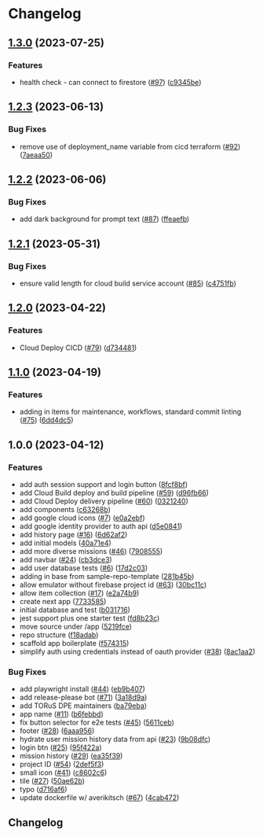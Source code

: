 # Changelog

## [1.3.0](https://github.com/GoogleCloudPlatform/developer-journey-app/compare/v1.2.3...v1.3.0) (2023-07-25)


### Features

* health check - can connect to firestore ([#97](https://github.com/GoogleCloudPlatform/developer-journey-app/issues/97)) ([c9345be](https://github.com/GoogleCloudPlatform/developer-journey-app/commit/c9345be61ae426f6d15f9727b0402cffb18314dc))

## [1.2.3](https://github.com/GoogleCloudPlatform/developer-journey-app/compare/v1.2.2...v1.2.3) (2023-06-13)


### Bug Fixes

* remove use of deployment_name variable from cicd terraform ([#92](https://github.com/GoogleCloudPlatform/developer-journey-app/issues/92)) ([7aeaa50](https://github.com/GoogleCloudPlatform/developer-journey-app/commit/7aeaa50e96f86135ec5539dcf2e846fd98a8224d))

## [1.2.2](https://github.com/GoogleCloudPlatform/developer-journey-app/compare/v1.2.1...v1.2.2) (2023-06-06)


### Bug Fixes

* add dark background for prompt text ([#87](https://github.com/GoogleCloudPlatform/developer-journey-app/issues/87)) ([ffeaefb](https://github.com/GoogleCloudPlatform/developer-journey-app/commit/ffeaefbfce60bc7cc90e248b3ed4a044fef0c4a0))

## [1.2.1](https://github.com/GoogleCloudPlatform/developer-journey-app/compare/v1.2.0...v1.2.1) (2023-05-31)


### Bug Fixes

* ensure valid length for cloud build service account ([#85](https://github.com/GoogleCloudPlatform/developer-journey-app/issues/85)) ([c4751fb](https://github.com/GoogleCloudPlatform/developer-journey-app/commit/c4751fbea20a80c68a461a08eaecab90c22b20a6))

## [1.2.0](https://github.com/GoogleCloudPlatform/developer-journey-app/compare/v1.1.0...v1.2.0) (2023-04-22)


### Features

* Cloud Deploy CICD  ([#79](https://github.com/GoogleCloudPlatform/developer-journey-app/issues/79)) ([d734481](https://github.com/GoogleCloudPlatform/developer-journey-app/commit/d734481c2943f2357ecf0074f2b6e87fa01d55af))

## [1.1.0](https://github.com/GoogleCloudPlatform/developer-journey-app/compare/v1.0.0...v1.1.0) (2023-04-19)


### Features

* adding in items for maintenance, workflows, standard commit linting ([#75](https://github.com/GoogleCloudPlatform/developer-journey-app/issues/75)) ([6dd4dc5](https://github.com/GoogleCloudPlatform/developer-journey-app/commit/6dd4dc5d56c850c9340fcb105fe16a65c7406275))

## 1.0.0 (2023-04-12)


### Features

* add auth session support and login button ([8fcf8bf](https://github.com/GoogleCloudPlatform/developer-journey-app/commit/8fcf8bf108f0aeaf0113828e69577070df27c7e9))
* add Cloud Build deploy and build pipeline ([#59](https://github.com/GoogleCloudPlatform/developer-journey-app/issues/59)) ([d96fb66](https://github.com/GoogleCloudPlatform/developer-journey-app/commit/d96fb66bdbb6134e8e7a9dc4753daf36e313f129))
* add Cloud Deploy delivery pipeline ([#60](https://github.com/GoogleCloudPlatform/developer-journey-app/issues/60)) ([0321240](https://github.com/GoogleCloudPlatform/developer-journey-app/commit/032124021c9ab78aeb9d7d2ccc0248c3c55ff72f))
* add components ([c63268b](https://github.com/GoogleCloudPlatform/developer-journey-app/commit/c63268b24c8f229a08d03ae9b0d89d46cdd0033c))
* add google cloud icons ([#7](https://github.com/GoogleCloudPlatform/developer-journey-app/issues/7)) ([e0a2ebf](https://github.com/GoogleCloudPlatform/developer-journey-app/commit/e0a2ebfa6e38e61ebd7976d7eb2bc65e959eed49))
* add google identity provider to auth api ([d5e0841](https://github.com/GoogleCloudPlatform/developer-journey-app/commit/d5e0841a66b591f9d3a20ba93174ed4e3cf837fc))
* add history page ([#16](https://github.com/GoogleCloudPlatform/developer-journey-app/issues/16)) ([6d62af2](https://github.com/GoogleCloudPlatform/developer-journey-app/commit/6d62af23afd1199f287d59f799bfb5ecfbc813f2))
* add initial models ([40a71e4](https://github.com/GoogleCloudPlatform/developer-journey-app/commit/40a71e4d2de32f2164322081b4d199e99c1665a6))
* add more diverse missions ([#46](https://github.com/GoogleCloudPlatform/developer-journey-app/issues/46)) ([7908555](https://github.com/GoogleCloudPlatform/developer-journey-app/commit/790855504274d9c1093e13b16f30f7245bbd8bba))
* add navbar ([#24](https://github.com/GoogleCloudPlatform/developer-journey-app/issues/24)) ([cb3dce3](https://github.com/GoogleCloudPlatform/developer-journey-app/commit/cb3dce35d32289616337ec5fcbed460d7d41208f))
* add user database tests ([#6](https://github.com/GoogleCloudPlatform/developer-journey-app/issues/6)) ([17d2c03](https://github.com/GoogleCloudPlatform/developer-journey-app/commit/17d2c031a9bb3c14a6dc3a585e66cafff7deeece))
* adding in base from sample-repo-template ([281b45b](https://github.com/GoogleCloudPlatform/developer-journey-app/commit/281b45b43bf199aed392789eeace814e2e9c47a4))
* allow emulator without firebase project id ([#63](https://github.com/GoogleCloudPlatform/developer-journey-app/issues/63)) ([30bc11c](https://github.com/GoogleCloudPlatform/developer-journey-app/commit/30bc11c3af660ac9a387a395bff8d129bbbc72af))
* allow item collection ([#17](https://github.com/GoogleCloudPlatform/developer-journey-app/issues/17)) ([e2a74b9](https://github.com/GoogleCloudPlatform/developer-journey-app/commit/e2a74b938d3bfdf5f4c070983a676a24f98adb6d))
* create next app ([7733585](https://github.com/GoogleCloudPlatform/developer-journey-app/commit/7733585c9c56df7e13b5dda34846bd731e8e8fc8))
* initial database and test ([b031716](https://github.com/GoogleCloudPlatform/developer-journey-app/commit/b031716cce4f8eaf3bca044c6163c33822ad61d3))
* jest support plus one starter test ([fd8b23c](https://github.com/GoogleCloudPlatform/developer-journey-app/commit/fd8b23c80fd1a1fb33e4ca061bb1a511b3a1701a))
* move source under /app ([5219fce](https://github.com/GoogleCloudPlatform/developer-journey-app/commit/5219fce51557fa489e63ecc2715ee1c9732e3f2d))
* repo structure ([f18adab](https://github.com/GoogleCloudPlatform/developer-journey-app/commit/f18adabeeb43af62f871a98359f8e1699a4f39d4))
* scaffold app boilerplate ([f574315](https://github.com/GoogleCloudPlatform/developer-journey-app/commit/f5743155ca5151d31ae7eef3226e7c190ee28ffb))
* simplify auth using credentials instead of oauth provider ([#38](https://github.com/GoogleCloudPlatform/developer-journey-app/issues/38)) ([8ac1aa2](https://github.com/GoogleCloudPlatform/developer-journey-app/commit/8ac1aa217b0fc5a46c5d606b7d7dfb1b792f034f))


### Bug Fixes

* add playwright install ([#44](https://github.com/GoogleCloudPlatform/developer-journey-app/issues/44)) ([eb9b407](https://github.com/GoogleCloudPlatform/developer-journey-app/commit/eb9b407213a35fb15017af935f56f3d0a840e7b1))
* add release-please bot ([#71](https://github.com/GoogleCloudPlatform/developer-journey-app/issues/71)) ([3a18d9a](https://github.com/GoogleCloudPlatform/developer-journey-app/commit/3a18d9ace96ff705910f06c071631fdc106fc67e))
* add TORuS DPE maintainers ([ba79eba](https://github.com/GoogleCloudPlatform/developer-journey-app/commit/ba79ebaf9672d1dbd87f33ae56540a931c8903a1))
* app name ([#11](https://github.com/GoogleCloudPlatform/developer-journey-app/issues/11)) ([b6febbd](https://github.com/GoogleCloudPlatform/developer-journey-app/commit/b6febbd43a7af51840b1cd32e3bb16843d65d011))
* fix button selector for e2e tests ([#45](https://github.com/GoogleCloudPlatform/developer-journey-app/issues/45)) ([5611ceb](https://github.com/GoogleCloudPlatform/developer-journey-app/commit/5611ceb99c6e88808162f373bda9eb96ad22bf1e))
* footer ([#28](https://github.com/GoogleCloudPlatform/developer-journey-app/issues/28)) ([6aaa956](https://github.com/GoogleCloudPlatform/developer-journey-app/commit/6aaa956e9d016702a77c3cbeef667b5103655a10))
* hydrate user mission history data from api ([#23](https://github.com/GoogleCloudPlatform/developer-journey-app/issues/23)) ([9b08dfc](https://github.com/GoogleCloudPlatform/developer-journey-app/commit/9b08dfc7e77067acfcd7171f445f7bcab21e3226))
* login btn ([#25](https://github.com/GoogleCloudPlatform/developer-journey-app/issues/25)) ([95f422a](https://github.com/GoogleCloudPlatform/developer-journey-app/commit/95f422ac7dc7182ea4ccf6d9e9c48515e63eabae))
* mission history ([#29](https://github.com/GoogleCloudPlatform/developer-journey-app/issues/29)) ([ea35f39](https://github.com/GoogleCloudPlatform/developer-journey-app/commit/ea35f39d929af3af1c5e1b14503b980280fe7f1e))
* project ID ([#54](https://github.com/GoogleCloudPlatform/developer-journey-app/issues/54)) ([2def5f3](https://github.com/GoogleCloudPlatform/developer-journey-app/commit/2def5f35d6d2baaa905f3f18fa8342ef153a8a58))
* small icon ([#41](https://github.com/GoogleCloudPlatform/developer-journey-app/issues/41)) ([c8602c6](https://github.com/GoogleCloudPlatform/developer-journey-app/commit/c8602c61d2367a4360a2d7f48f9aecd4ceb34b73))
* tile ([#27](https://github.com/GoogleCloudPlatform/developer-journey-app/issues/27)) ([50ae62b](https://github.com/GoogleCloudPlatform/developer-journey-app/commit/50ae62ba240299607f91bed4ac39a469f74ce5b7))
* typo ([d716af6](https://github.com/GoogleCloudPlatform/developer-journey-app/commit/d716af6597263643ef5ee08e103976ffa284f800))
* update dockerfile w/ averikitsch ([#67](https://github.com/GoogleCloudPlatform/developer-journey-app/issues/67)) ([4cab472](https://github.com/GoogleCloudPlatform/developer-journey-app/commit/4cab472577e039765072292c3c0d9e57819f5274))

## Changelog